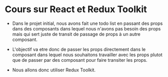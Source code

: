 # Cours sur React et Redux Toolkit

- Dans le projet initial, nous avons fait une todo list en passant des props dans des composants dans lequel nous n'avons pas besoin des props mais qui sert juste de transit de passage de props à un autre composant.

- L'objectif va etre donc de passer les props directement dans le composant dans lequel nous souhaitons travailler avec les props plutot que de passer par des composant pour faire transiter les props.

- Nous allons donc utiliser Redux Toolkit.
